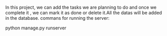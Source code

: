 In this project, we can add the tasks we are planning to do and once we complete it , we can mark it as done or delete it.All the datas will be added in the database.
commans for running the server:

python manage.py runserver
